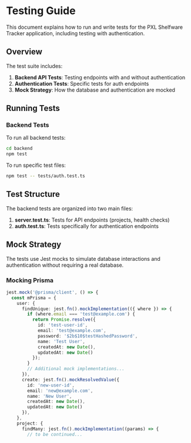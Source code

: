 # Testing Guide

This document explains how to run and write tests for the PXL Shelfware Tracker application, including testing with authentication.

## Overview

The test suite includes:
1. **Backend API Tests**: Testing endpoints with and without authentication
2. **Authentication Tests**: Specific tests for auth endpoints
3. **Mock Strategy**: How the database and authentication are mocked

## Running Tests

### Backend Tests

To run all backend tests:

```bash
cd backend
npm test
```

To run specific test files:

```bash
npm test -- tests/auth.test.ts
```

## Test Structure

The backend tests are organized into two main files:

1. **server.test.ts**: Tests for API endpoints (projects, health checks)
2. **auth.test.ts**: Tests specifically for authentication endpoints

## Mock Strategy

The tests use Jest mocks to simulate database interactions and authentication without requiring a real database.

### Mocking Prisma

```typescript
jest.mock('@prisma/client', () => {
  const mPrisma = {
    user: {
      findUnique: jest.fn().mockImplementation(({ where }) => {
        if (where.email === 'test@example.com') {
          return Promise.resolve({
            id: 'test-user-id',
            email: 'test@example.com',
            password: '$2b$10$testHashedPassword',
            name: 'Test User',
            createdAt: new Date(),
            updatedAt: new Date()
          });
        }
        // Additional mock implementations...
      }),
      create: jest.fn().mockResolvedValue({
        id: 'new-user-id',
        email: 'new@example.com',
        name: 'New User',
        createdAt: new Date(),
        updatedAt: new Date()
      }),
    },
    project: {
      findMany: jest.fn().mockImplementation((params) => {
        // to be continued...